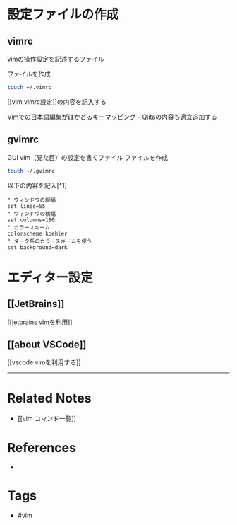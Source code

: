 # 設定ファイルの作成
## vimrc
vimの操作設定を記述するファイル

ファイルを作成
```sh
touch ~/.vimrc  
```

[[vim vimrc設定]]の内容を記入する

[Vimでの日本語編集がはかどるキーマッピング - Qiita](https://qiita.com/ssh0/items/9e7f0d8b8f033183dd0b)の内容も適宜追加する

## gvimrc
GUI vim（見た目）の設定を書くファイル
ファイルを作成
```sh
touch ~/.gvimrc  
```

以下の内容を記入[^1]
```
" ウィンドウの縦幅
set lines=55
" ウィンドウの横幅
set columns=180
" カラースキーム
colorscheme koehler
" ダーク系のカラースキームを使う
set background=dark
```

# エディター設定
## [[JetBrains]]
[[jetbrains vimを利用]]

## [[about VSCode]]
[[vscode vimを利用する]]


---
# Related Notes
- [[vim コマンド一覧]]

# References
- 

# Tags
- #vim 